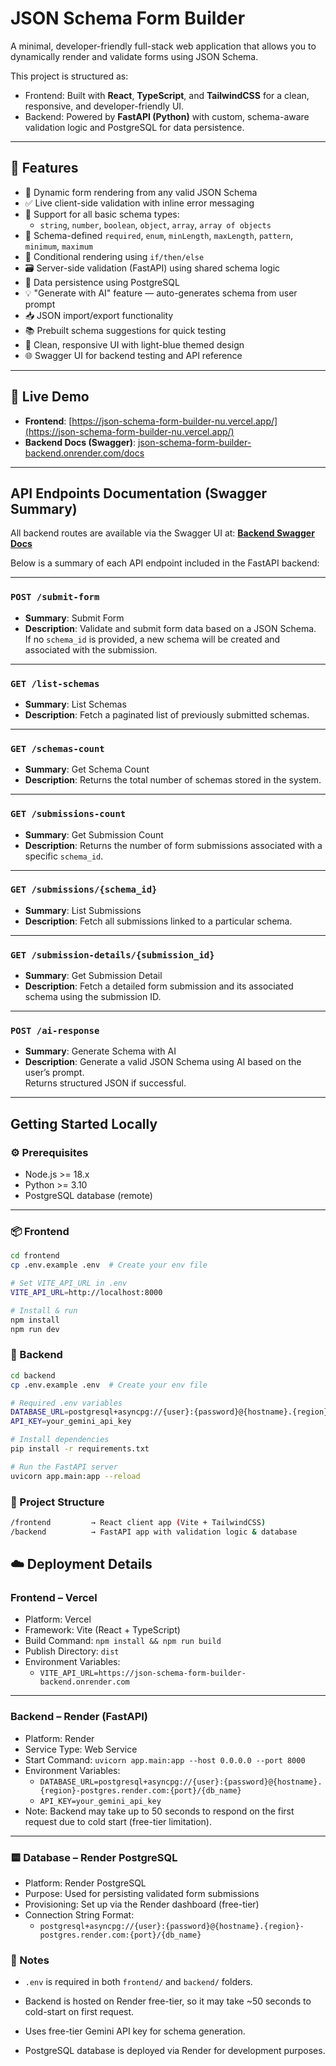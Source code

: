 # JSON Schema Form Builder

A minimal, developer-friendly full-stack web application that allows you to dynamically render and validate forms using JSON Schema.

This project is structured as:

 - Frontend: Built with **React**, **TypeScript**, and **TailwindCSS** for a clean, responsive, and developer-friendly UI.
 - Backend: Powered by **FastAPI (Python)** with custom, schema-aware validation logic and PostgreSQL for data persistence.

---

## 🔧 Features

- 🧩 Dynamic form rendering from any valid JSON Schema
- ✅ Live client-side validation with inline error messaging
- 🔁 Support for all basic schema types:
  - `string`, `number`, `boolean`, `object`, `array`, `array of objects`
- 🔐 Schema-defined `required`, `enum`, `minLength`, `maxLength`, `pattern`, `minimum`, `maximum`
- 🧠 Conditional rendering using `if/then/else`
- 🗃️ Server-side validation (FastAPI) using shared schema logic
- 💾 Data persistence using PostgreSQL
- 💡 "Generate with AI" feature — auto-generates schema from user prompt
- 📥 JSON import/export functionality
- 📚 Prebuilt schema suggestions for quick testing
- 🧼 Clean, responsive UI with light-blue themed design
- 🌐 Swagger UI for backend testing and API reference

---

## 🚀 Live Demo

- **Frontend**: [https://json-schema-form-builder-nu.vercel.app/](https://json-schema-form-builder-nu.vercel.app/)
- **Backend Docs (Swagger)**: [json-schema-form-builder-backend.onrender.com/docs](https://json-schema-form-builder-backend.onrender.com/docs)

---

## API Endpoints Documentation (Swagger Summary)

All backend routes are available via the Swagger UI at:
 **[Backend Swagger Docs](https://json-schema-form-builder-backend.onrender.com/docs)**

Below is a summary of each API endpoint included in the FastAPI backend:

---

### `POST /submit-form`

- **Summary**: Submit Form  
- **Description**: Validate and submit form data based on a JSON Schema.  
  If no `schema_id` is provided, a new schema will be created and associated with the submission.

---

### `GET /list-schemas`

- **Summary**: List Schemas  
- **Description**: Fetch a paginated list of previously submitted schemas.

---

### `GET /schemas-count`

- **Summary**: Get Schema Count  
- **Description**: Returns the total number of schemas stored in the system.

---

### `GET /submissions-count`

- **Summary**: Get Submission Count  
- **Description**: Returns the number of form submissions associated with a specific `schema_id`.

---

### `GET /submissions/{schema_id}`

- **Summary**: List Submissions  
- **Description**: Fetch all submissions linked to a particular schema.

---

### `GET /submission-details/{submission_id}`

- **Summary**: Get Submission Detail  
- **Description**: Fetch a detailed form submission and its associated schema using the submission ID.

---

### `POST /ai-response`

- **Summary**: Generate Schema with AI  
- **Description**: Generate a valid JSON Schema using AI based on the user’s prompt.  
  Returns structured JSON if successful.

---

## Getting Started Locally

### ⚙️ Prerequisites

- Node.js >= 18.x
- Python >= 3.10
- PostgreSQL database (remote)

---

### 📦 Frontend

```bash
cd frontend
cp .env.example .env  # Create your env file

# Set VITE_API_URL in .env
VITE_API_URL=http://localhost:8000

# Install & run
npm install
npm run dev
```

### 🐍 Backend
```bash
cd backend
cp .env.example .env  # Create your env file

# Required .env variables
DATABASE_URL=postgresql+asyncpg://{user}:{password}@{hostname}.{region}-postgres.render.com:{port}/{db_name}
API_KEY=your_gemini_api_key

# Install dependencies
pip install -r requirements.txt

# Run the FastAPI server
uvicorn app.main:app --reload
```

### 📁 Project Structure
```bash
/frontend         → React client app (Vite + TailwindCSS)
/backend          → FastAPI app with validation logic & database
```

## ☁️ Deployment Details

### Frontend – Vercel

- Platform: Vercel
- Framework: Vite (React + TypeScript)
- Build Command: `npm install && npm run build`
- Publish Directory: `dist`
- Environment Variables:
  - `VITE_API_URL=https://json-schema-form-builder-backend.onrender.com`

---

### Backend – Render (FastAPI)

- Platform: Render
- Service Type: Web Service
- Start Command: `uvicorn app.main:app --host 0.0.0.0 --port 8000`
- Environment Variables:
  - `DATABASE_URL=postgresql+asyncpg://{user}:{password}@{hostname}.{region}-postgres.render.com:{port}/{db_name}`
  - `API_KEY=your_gemini_api_key`
- Note: Backend may take up to 50 seconds to respond on the first request due to cold start (free-tier limitation).

---

### 🟨 Database – Render PostgreSQL

- Platform: Render PostgreSQL
- Purpose: Used for persisting validated form submissions
- Provisioning: Set up via the Render dashboard (free-tier)
- Connection String Format:
  - `postgresql+asyncpg://{user}:{password}@{hostname}.{region}-postgres.render.com:{port}/{db_name}`


### 📌 Notes
 - `.env` is required in both `frontend/` and `backend/` folders.

 - Backend is hosted on Render free-tier, so it may take ~50 seconds to cold-start on first request.

 - Uses free-tier Gemini API key for schema generation.

 - PostgreSQL database is deployed via Render for development purposes.
